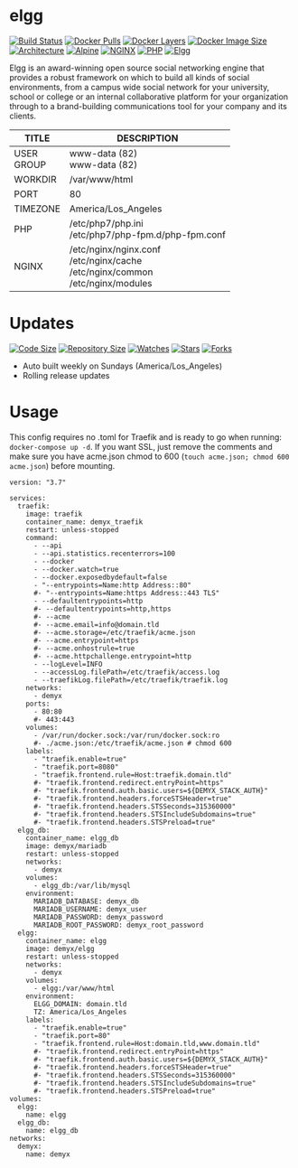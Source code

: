 # elgg
[![Build Status](https://img.shields.io/travis/demyxco/elgg?style=flat)](https://travis-ci.org/demyxco/elgg)
[![Docker Pulls](https://img.shields.io/docker/pulls/demyx/elgg?style=flat&color=blue)](https://hub.docker.com/r/demyx/elgg)
[![Docker Layers](https://img.shields.io/microbadger/layers/demyx/elgg?style=flat&color=blue)](https://hub.docker.com/r/demyx/elgg)
[![Docker Image Size](https://img.shields.io/microbadger/image-size/demyx/elgg?style=flat&color=blue)](https://hub.docker.com/r/demyx/elgg)
[![Architecture](https://img.shields.io/badge/linux-amd64-important?style=flat&color=blue)](https://hub.docker.com/r/demyx/elgg)
[![Alpine](https://img.shields.io/badge/alpine-3.10.2-informational?style=flat&color=blue)](https://hub.docker.com/r/demyx/elgg)
[![NGINX](https://img.shields.io/badge/nginx-1.17.3-informational?style=flat&color=blue)](https://hub.docker.com/r/demyx/elgg)
[![PHP](https://img.shields.io/badge/php-7.3.8-informational?style=flat&color=blue)](https://hub.docker.com/r/demyx/elgg)
[![Elgg](https://img.shields.io/badge/elgg-3.1.1-informational?style=flat&color=blue)](https://hub.docker.com/r/demyx/elgg)

Elgg is an award-winning open source social networking engine that provides a robust framework on which to build all kinds of social environments, from a campus wide social network for your university, school or college or an internal collaborative platform for your organization through to a brand-building communications tool for your company and its clients. 

TITLE | DESCRIPTION
--- | ---
USER<br />GROUP | www-data (82)<br />www-data (82)
WORKDIR | /var/www/html
PORT | 80
TIMEZONE | America/Los_Angeles
PHP | /etc/php7/php.ini<br />/etc/php7/php-fpm.d/php-fpm.conf
NGINX | /etc/nginx/nginx.conf<br />/etc/nginx/cache<br />/etc/nginx/common<br />/etc/nginx/modules<br />

# Updates
[![Code Size](https://img.shields.io/github/languages/code-size/demyxco/elgg?style=flat&color=blue)](https://github.com/demyxco/elgg)
[![Repository Size](https://img.shields.io/github/repo-size/demyxco/elgg?style=flat&color=blue)](https://github.com/demyxco/elgg)
[![Watches](https://img.shields.io/github/watchers/demyxco/elgg?style=flat&color=blue)](https://github.com/demyxco/elgg)
[![Stars](https://img.shields.io/github/stars/demyxco/elgg?style=flat&color=blue)](https://github.com/demyxco/elgg)
[![Forks](https://img.shields.io/github/forks/demyxco/elgg?style=flat&color=blue)](https://github.com/demyxco/elgg)

* Auto built weekly on Sundays (America/Los_Angeles)
* Rolling release updates

# Usage
This config requires no .toml for Traefik and is ready to go when running: 
`docker-compose up -d`. If you want SSL, just remove the comments and make sure you have acme.json chmod to 600 (`touch acme.json; chmod 600 acme.json`) before mounting.

```
version: "3.7"

services:
  traefik:
    image: traefik
    container_name: demyx_traefik
    restart: unless-stopped
    command: 
      - --api
      - --api.statistics.recenterrors=100
      - --docker
      - --docker.watch=true
      - --docker.exposedbydefault=false
      - "--entrypoints=Name:http Address::80"
      #- "--entrypoints=Name:https Address::443 TLS"
      - --defaultentrypoints=http
      #- --defaultentrypoints=http,https
      #- --acme
      #- --acme.email=info@domain.tld
      #- --acme.storage=/etc/traefik/acme.json
      #- --acme.entrypoint=https
      #- --acme.onhostrule=true
      #- --acme.httpchallenge.entrypoint=http
      - --logLevel=INFO
      - --accessLog.filePath=/etc/traefik/access.log
      - --traefikLog.filePath=/etc/traefik/traefik.log
    networks:
      - demyx
    ports:
      - 80:80
      #- 443:443
    volumes:
      - /var/run/docker.sock:/var/run/docker.sock:ro
      #- ./acme.json:/etc/traefik/acme.json # chmod 600
    labels:
      - "traefik.enable=true"
      - "traefik.port=8080"
      - "traefik.frontend.rule=Host:traefik.domain.tld"
      #- "traefik.frontend.redirect.entryPoint=https"
      #- "traefik.frontend.auth.basic.users=${DEMYX_STACK_AUTH}"
      #- "traefik.frontend.headers.forceSTSHeader=true"
      #- "traefik.frontend.headers.STSSeconds=315360000"
      #- "traefik.frontend.headers.STSIncludeSubdomains=true"
      #- "traefik.frontend.headers.STSPreload=true"
  elgg_db:
    container_name: elgg_db
    image: demyx/mariadb
    restart: unless-stopped
    networks:
      - demyx
    volumes:
      - elgg_db:/var/lib/mysql
    environment:
      MARIADB_DATABASE: demyx_db
      MARIADB_USERNAME: demyx_user
      MARIADB_PASSWORD: demyx_password
      MARIADB_ROOT_PASSWORD: demyx_root_password
  elgg:
    container_name: elgg
    image: demyx/elgg
    restart: unless-stopped
    networks:
      - demyx
    volumes:
      - elgg:/var/www/html
    environment:
      ELGG_DOMAIN: domain.tld
      TZ: America/Los_Angeles
    labels:
      - "traefik.enable=true"
      - "traefik.port=80"
      - "traefik.frontend.rule=Host:domain.tld,www.domain.tld"
      #- "traefik.frontend.redirect.entryPoint=https"
      #- "traefik.frontend.auth.basic.users=${DEMYX_STACK_AUTH}"
      #- "traefik.frontend.headers.forceSTSHeader=true"
      #- "traefik.frontend.headers.STSSeconds=315360000"
      #- "traefik.frontend.headers.STSIncludeSubdomains=true"
      #- "traefik.frontend.headers.STSPreload=true"  
volumes:
  elgg:
    name: elgg
  elgg_db:
    name: elgg_db
networks:
  demyx:
    name: demyx
```
